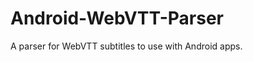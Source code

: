 Android-WebVTT-Parser
=====================

A parser for WebVTT subtitles to use with Android apps.
